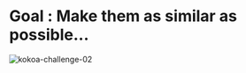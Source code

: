 # Goal : Make them as similar as possible...

![kokoa-challenge-02](https://user-images.githubusercontent.com/73802576/132946975-705eb5ca-9270-4e90-b599-5ef2a6627660.gif)
